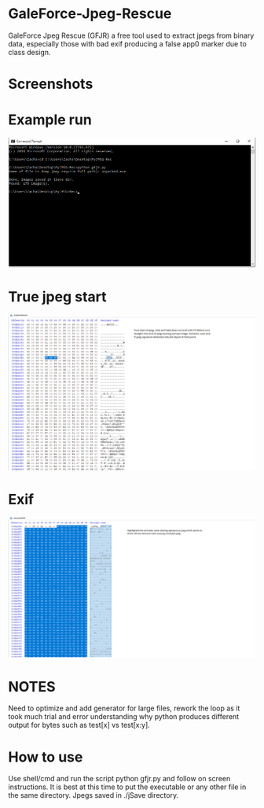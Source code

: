 # GaleForce-Jpeg-Rescue
GaleForce Jpeg Rescue (GFJR) a free tool used to extract jpegs from binary data, especially those with bad exif producing a false app0 marker due to class design.

# Screenshots
# Example run
![Screenshot](/img/gfjr-example.png)

# True jpeg start
![Screenshot](/img/true-jpeg-start.png)

# Exif
![Screenshot](/img/exif-data.png)



# NOTES
Need to optimize and add generator for large files, rework the loop as it took much trial and error understanding why python produces different output for bytes such as test[x] vs test[x:y].

# How to use
Use shell/cmd and run the script python gfjr.py and follow on screen instructions. It is best at this time to put the executable or any other file in the same directory. Jpegs saved in ./jSave directory.
